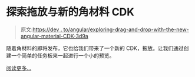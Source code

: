 # 探索拖放与新的角材料 CDK

> 原文:[https://dev . to/angular/exploring-drag-and-drop-with-the-new-angular-material-CDK-3d9a](https://dev.to/angular/exploring-drag-and-drop-with-the-new-angular-material-cdk-3d9a)

随着角材料的即将发布，它也给我们带来了一个新的 CDK，拖放。让我们通过创建一个简单的任务板来一起进行一个小的预览。

[阅读更多...](https://timdeschryver.dev/blog/exploring-drag-and-drop-with-the-new-angular-material-cdk)